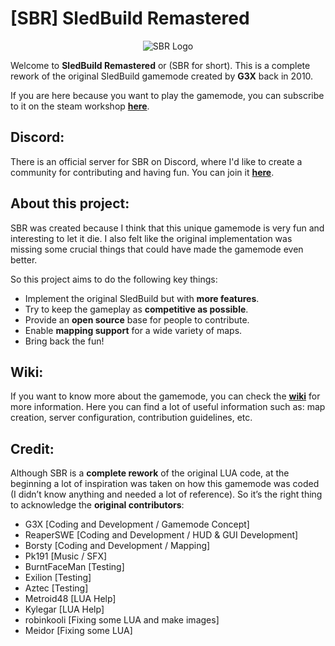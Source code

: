 # [SBR] SledBuild Remastered

<p align="center">
  <img src="./media/logos/logo-banner.png" alt="SBR Logo"/>
</p>

Welcome to **SledBuild Remastered** or (SBR for short). This is a complete rework of the original SledBuild gamemode created by **G3X** back in 2010.

If you are here because you want to play the gamemode, you can subscribe to it on the steam workshop [**here**](https://steamcommunity.com/sharedfiles/filedetails/?id=2867842930).

## Discord:
There is an official server for SBR on Discord, where I'd like to create a community for contributing and having fun. You can join it [**here**](https://discord.gg/tCVAAr3ZAU).

## About this project:
SBR was created because I think that this unique gamemode is very fun and interesting to let it die. I also felt like the original implementation was missing some crucial things that could have made the gamemode even better.

So this project aims to do the following key things:
- Implement the original SledBuild but with **more features**.
- Try to keep the gameplay as **competitive as possible**.
- Provide an **open source** base for people to contribute.
- Enable **mapping support** for a wide variety of maps.
- Bring back the fun!

## Wiki:
If you want to know more about the gamemode, you can check the [**wiki**](https://github.com/jotalanusse/sledbuild-remastered/wiki) for more information. Here you can find a lot of useful information such as: map creation, server configuration, contribution guidelines, etc.

## Credit:
Although SBR is a **complete rework** of the original LUA code, at the beginning a lot of inspiration was taken on how this gamemode was coded (I didn’t know anything and needed a lot of reference). So it’s the right thing to acknowledge the **original contributors**:

- G3X [Coding and Development / Gamemode Concept]
- ReaperSWE [Coding and Development / HUD & GUI Development]
- Borsty [Coding and Development / Mapping]
- Pk191 [Music / SFX]
- BurntFaceMan [Testing]
- Exilion [Testing]
- Aztec [Testing]
- Metroid48 [LUA Help]
- Kylegar [LUA Help]
- robinkooli [Fixing some LUA and make images]
- Meidor [Fixing some LUA]
